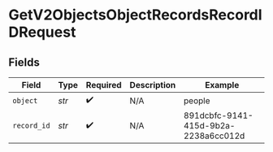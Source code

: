 # GetV2ObjectsObjectRecordsRecordIDRequest


## Fields

| Field                                | Type                                 | Required                             | Description                          | Example                              |
| ------------------------------------ | ------------------------------------ | ------------------------------------ | ------------------------------------ | ------------------------------------ |
| `object`                             | *str*                                | :heavy_check_mark:                   | N/A                                  | people                               |
| `record_id`                          | *str*                                | :heavy_check_mark:                   | N/A                                  | 891dcbfc-9141-415d-9b2a-2238a6cc012d |